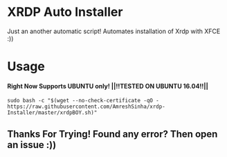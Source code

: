 
# XRDP Auto Installer
Just an another automatic script! Automates installation of Xrdp with XFCE :))


# Usage
#### Right Now Supports UBUNTU only! ||!!TESTED ON UBUNTU 16.04!!||
```
sudo bash -c "$(wget --no-check-certificate -qO - https://raw.githubusercontent.com/AmreshSinha/xrdp-Installer/master/xrdpBOY.sh)"
```

## Thanks For Trying! Found any error? Then open an issue :))
